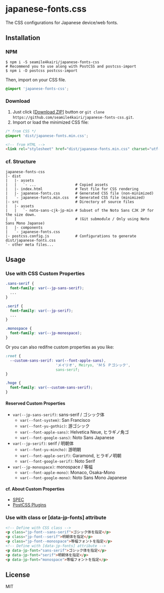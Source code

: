 japanese-fonts.css
==================

The CSS configurations for Japanese device/web fonts.

Installation
------------

### NPM

```shell
$ npm i -S seamile4kairi/japanese-fonts-css
# Recommend you to use along with PostCSS and postcss-import
$ npm i -D postcss postcss-import
```

Then, import on your CSS file.

```css
@import 'japanese-fonts-css';
```

### Download

1. Just click \[[Download ZIP](https://github.com/seamile4kairi/japanese-fonts-css/archive/master.zip)\] button or ``git clone https://github.com/seamile4kairi/japanese-fonts-css.git``.
2. Import or load the minimized CSS file:
```css
/* from CSS */
@import 'dist/japanese-fonts.min.css';
```
```html
<!-- from HTML -->
<link rel="stylesheet" href="dist/japanese-fonts.min.css" charset="utf-8">
```

### cf. Structure

```
japanese-fonts-css
|- dist
|   |- assets
|   |   `- ...                  # Copied assets
|   |- index.html               # Test file for CSS rendering
|   |- japanese-fonts.css       # Generated CSS file (non-minimized)
|   `- japanese-fonts.min.css   # Generated CSS file (minimized)
|- src                          # Directory of source files
|   |- assets
|   |   `- noto-sans-cjk-jp-min # Subset of the Noto Sans CJK JP for the size down.
|   |                           # (Git submodule / Only using Noto Sans Mono Japanse)
|   |- components
|   `- japanese-fonts.css
|- postcss.config.js            # Configurations to generate dist/japanese-fonts.css
`- other meta files...
```

Usage
-----

### Use with CSS Custom Properties

```css
.sans-serif {
  font-family: var(--jp-sans-serif);
  ...
}

.serif {
  font-family: var(--jp-serif);
  ...
}

.monospace {
  font-family: var(--jp-monospace);
}
```

Or you can also redifne custom properties as you like:

```css
:root {
  --custom-sans-serif: var(--font-apple-sans),
                       'メイリオ', Meiryo, 'ＭＳ Ｐゴシック',
                       sans-serif;
}

.hoge {
  font-family: var(--custom-sans-serif);
}
```

#### Reserved Custom Properties

- ``var(--jp-sans-serif)``: sans-serif / ゴシック体
  - ``var(--font-system)``:       San Francisco
  - ``var(--font-yu-gothic)``:    游ゴシック
  - ``var(--font-apple-sans)``:   Helvetica Neue, ヒラギノ角ゴ
  - ``var(--font-google-sans)``:  Noto Sans Japanese
- ``var(--jp-serif)``: serif / 明朝体
  - ``var(--font-yu-mincho)``:    游明朝
  - ``var(--font-apple-serif)``:  Garamond, ヒラギノ明朝
  - ``var(--font-google-serif)``: Noto Serif
- ``var(--jp-monospace)``: monospace / 等幅
  - ``var(--font-apple-mono)``:   Monaco, Osaka-Mono
  - ``var(--font-google-mono)``:  Noto Sans Mono Japanese

#### cf. About Custom Properties

- [SPEC](https://www.w3.org/TR/css-variables/)
- [PostCSS Plugins](https://github.com/postcss/postcss-custom-properties)

### Use with class or [data-jp-fonts] attribute

```html
<!-- Define with CSS class -->
<p class="jp-font--sans-serif">ゴシック体を指定</p>
<p class="jp-font--serif">明朝体を指定</p>
<p class="jp-font--monospace">等幅フォントを指定</p>
<!-- Define with [data-jp-fonts] attribute -->
<p data-jp-font="sans-serif">ゴシック体を指定</p>
<p data-jp-font="serif">明朝体を指定</p>
<p data-jp-font="monospace">等幅フォントを指定</p>
```

License
-------

MIT
